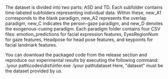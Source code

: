 The dataset is divided into two parts: ASD and TD. 
Each subfolder contains time-labeled subfolders representing individual data. 
Within these, new_A1 corresponds to the blank paradigm, new_A2 represents the overlap paradigm, new_C indicates the person-gaze paradigm, and new_D denotes the exogenous-cueing paradigm. 
Each paradigm folder contains four CSV files: emotion_predictions for facial expression features, EyesRegionNum for gaze features, Headpose for head pose features, and keypoints for facial landmark features.


You can download the packaged code from the release section and reproduce our experimental results by executing the following command:
.\your path\codes\dist\infer.exe  .\your path\dataset
Here, "dataset" must be the dataset provided by us.
